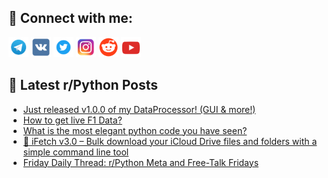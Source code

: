 ## 🔎 Connect with me:
[<img src="https://github.com/bullbesh/bullbesh/blob/main/images/Telegram.png" width="32" height="32" />](https://t.me/bullbesh)
[<img src="https://github.com/bullbesh/bullbesh/blob/main/images/VK.png" width="32" height="32" />](https://vk.com/bullbesh)
[<img src="https://github.com/bullbesh/bullbesh/blob/main/images/Twitter.png" width="32" height="32" />](https://twitter.com/bullbesh1)
[<img src="https://github.com/bullbesh/bullbesh/blob/main/images/Instagram.png" width="32" height="32" />](https://www.instagram.com/bullbesh)
[<img src="https://github.com/bullbesh/bullbesh/blob/main/images/Reddit.png" width="32" height="32" />](https://www.reddit.com/user/bullbesh)
[<img src="https://github.com/bullbesh/bullbesh/blob/main/images/YouTube.png" width="32" height="32" />](https://www.youtube.com/channel/UCtfjRs6uzgq5mfm8S06WTcg)

## 📕 Latest r/Python Posts
<!-- BLOG-POST-LIST:START -->
- [Just released v1.0.0 of my DataProcessor! &lpar;GUI &amp; more!&rpar;](https://www.reddit.com/r/Python/comments/1m2xw90/just_released_v100_of_my_dataprocessor_gui_more/)
- [How to get live F1 Data?](https://www.reddit.com/r/Python/comments/1m2w516/how_to_get_live_f1_data/)
- [What is the most elegant python code you have seen?](https://www.reddit.com/r/Python/comments/1m2uuzs/what_is_the_most_elegant_python_code_you_have_seen/)
- [🚀 iFetch v3.0 – Bulk download your iCloud Drive files and folders with a simple command line tool](https://www.reddit.com/r/Python/comments/1m2rbiw/ifetch_v30_bulk_download_your_icloud_drive_files/)
- [Friday Daily Thread: r/Python Meta and Free-Talk Fridays](https://www.reddit.com/r/Python/comments/1m2nhdx/friday_daily_thread_rpython_meta_and_freetalk/)
<!-- BLOG-POST-LIST:END -->
